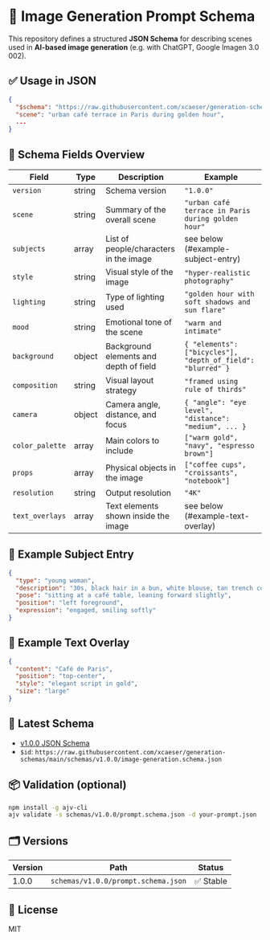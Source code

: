 # 🎨 Image Generation Prompt Schema

This repository defines a structured **JSON Schema** for describing scenes used in **AI-based image generation** (e.g. with ChatGPT, Google Imagen 3.0 002).

## ✅ Usage in JSON

```json
{
  "$schema": "https://raw.githubusercontent.com/xcaeser/generation-schemas/main/schemas/v1.0.0/image-generation.schema.json",
  "scene": "urban café terrace in Paris during golden hour",
  ...
}
```

## 🧠 Schema Fields Overview

| Field           | Type   | Description                            | Example                                                     |
| --------------- | ------ | -------------------------------------- | ----------------------------------------------------------- |
| `version`       | string | Schema version                         | `"1.0.0"`                                                   |
| `scene`         | string | Summary of the overall scene           | `"urban café terrace in Paris during golden hour"`          |
| `subjects`      | array  | List of people/characters in the image | see below (#example-subject-entry)                          |
| `style`         | string | Visual style of the image              | `"hyper-realistic photography"`                             |
| `lighting`      | string | Type of lighting used                  | `"golden hour with soft shadows and sun flare"`             |
| `mood`          | string | Emotional tone of the scene            | `"warm and intimate"`                                       |
| `background`    | object | Background elements and depth of field | `{ "elements": ["bicycles"], "depth_of_field": "blurred" }` |
| `composition`   | string | Visual layout strategy                 | `"framed using rule of thirds"`                             |
| `camera`        | object | Camera angle, distance, and focus      | `{ "angle": "eye level", "distance": "medium", ... }`       |
| `color_palette` | array  | Main colors to include                 | `["warm gold", "navy", "espresso brown"]`                   |
| `props`         | array  | Physical objects in the image          | `["coffee cups", "croissants", "notebook"]`                 |
| `resolution`    | string | Output resolution                      | `"4K"`                                                      |
| `text_overlays` | array  | Text elements shown inside the image   | see below (#example-text-overlay)                           |

## 👥 Example Subject Entry

```json
{
  "type": "young woman",
  "description": "30s, black hair in a bun, white blouse, tan trench coat",
  "pose": "sitting at a café table, leaning forward slightly",
  "position": "left foreground",
  "expression": "engaged, smiling softly"
}
```

## 📝 Example Text Overlay

```json
{
  "content": "Café de Paris",
  "position": "top-center",
  "style": "elegant script in gold",
  "size": "large"
}
```

## 🔗 Latest Schema

- [v1.0.0 JSON Schema](./schemas/v1.0.0/prompt.schema.json)
- `$id`: `https://raw.githubusercontent.com/xcaeser/generation-schemas/main/schemas/v1.0.0/image-generation.schema.json`

## 📦 Validation (optional)

```bash
npm install -g ajv-cli
ajv validate -s schemas/v1.0.0/prompt.schema.json -d your-prompt.json
```

## 🗂 Versions

| Version | Path                                | Status    |
| ------- | ----------------------------------- | --------- |
| 1.0.0   | `schemas/v1.0.0/prompt.schema.json` | ✅ Stable |

## 📄 License

MIT
